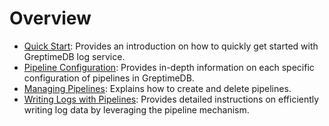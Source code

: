 # Overview

- [Quick Start](./quick-start.md): Provides an introduction on how to quickly get started with GreptimeDB log service.
- [Pipeline Configuration](./log-pipeline.md): Provides in-depth information on each specific configuration of pipelines in GreptimeDB.
- [Managing Pipelines](./manage-pipeline.md): Explains how to create and delete pipelines.
- [Writing Logs with Pipelines](./write-log.md): Provides detailed instructions on efficiently writing log data by leveraging the pipeline mechanism.